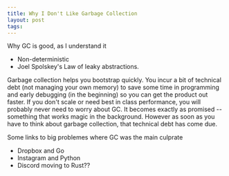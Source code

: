 ```yaml
---
title: Why I Don't Like Garbage Collection
layout: post
tags:
---
```


Why GC is good, as I understand it

- Non-deterministic
- Joel Spolskey's Law of leaky abstractions.

Garbage collection helps you bootstrap quickly. You incur a bit of technical debt (not managing your own memory) to save some time in programming and early debugging (in the beginning) so you can get the product out faster. If you don't scale or need best in class performance, you will probably never need to worry about GC. It becomes exactly as promised -- something that works magic in the background. However as soon as you have to think about garbage collection, that technical debt has come due.

Some links to big problemes where GC was the main culprate
- Dropbox and Go
- Instagram and Python
- Discord moving to Rust??

